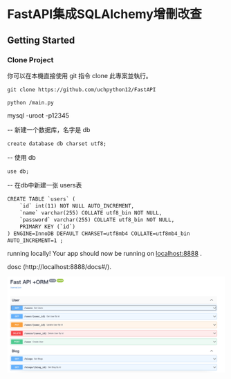 # FastAPI集成SQLAlchemy增刪改查



## Getting Started
### Clone Project
你可以在本機直接使用 git 指令 clone 此專案並執行。

```
git clone https://github.com/uchpython12/FastAPI
```

```
python /main.py
```

mysql -uroot -p12345

-- 新建一个数据库，名字是 db
```
create database db charset utf8;
```
-- 使用 db 
```
use db;
```

-- 在db中新建一张 users表 

```
CREATE TABLE `users` (
    `id` int(11) NOT NULL AUTO_INCREMENT,
    `name` varchar(255) COLLATE utf8_bin NOT NULL,
    `password` varchar(255) COLLATE utf8_bin NOT NULL,
    PRIMARY KEY (`id`)
) ENGINE=InnoDB DEFAULT CHARSET=utf8mb4 COLLATE=utf8mb4_bin AUTO_INCREMENT=1 ;
```

running locally! Your app should now be running on [localhost:8888](http://localhost:8888/) .


dosc (http://localhost:8888/docs#/).



![image](https://github.com/uchpython12/FastAPI/blob/main/APIRouter%E9%9B%86%E6%88%90%E5%88%B0Blog_app%E9%A1%B9%E7%9B%AE/Fastapi_router_img.png)
